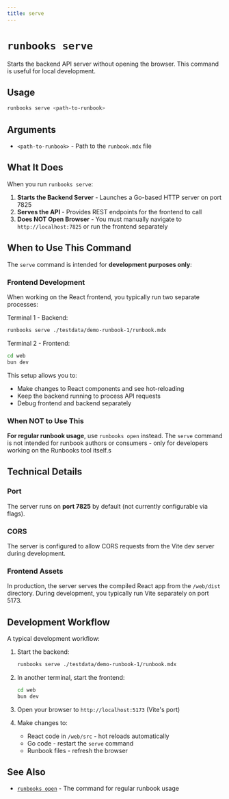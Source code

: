 ```yaml
---
title: serve
---
```


# `runbooks serve`

Starts the backend API server without opening the browser. This command is useful for local development.

## Usage

```bash
runbooks serve <path-to-runbook>
```

## Arguments

- `<path-to-runbook>` - Path to the `runbook.mdx` file

## What It Does

When you run `runbooks serve`:

1. **Starts the Backend Server** - Launches a Go-based HTTP server on port 7825
2. **Serves the API** - Provides REST endpoints for the frontend to call
3. **Does NOT Open Browser** - You must manually navigate to `http://localhost:7825` or run the frontend separately

## When to Use This Command

The `serve` command is intended for **development purposes only**:

### Frontend Development
When working on the React frontend, you typically run two separate processes:

Terminal 1 - Backend:
```bash
runbooks serve ./testdata/demo-runbook-1/runbook.mdx
```

Terminal 2 - Frontend:
```bash
cd web
bun dev
```

This setup allows you to:
- Make changes to React components and see hot-reloading
- Keep the backend running to process API requests
- Debug frontend and backend separately

### When NOT to Use This

**For regular runbook usage**, use `runbooks open` instead. The `serve` command is not intended for runbook authors or consumers - only for developers working on the Runbooks tool itself.s

## Technical Details

### Port
The server runs on **port 7825** by default (not currently configurable via flags).

### CORS
The server is configured to allow CORS requests from the Vite dev server during development.

### Frontend Assets
In production, the server serves the compiled React app from the `/web/dist` directory. During development, you typically run Vite separately on port 5173.

## Development Workflow

A typical development workflow:

1. Start the backend:
   ```bash
   runbooks serve ./testdata/demo-runbook-1/runbook.mdx
   ```

2. In another terminal, start the frontend:
   ```bash
   cd web
   bun dev
   ```

3. Open your browser to `http://localhost:5173` (Vite's port)

4. Make changes to:
   - React code in `/web/src` - hot reloads automatically
   - Go code - restart the `serve` command
   - Runbook files - refresh the browser

## See Also

- [`runbooks open`](/commands/open) - The command for regular runbook usage

